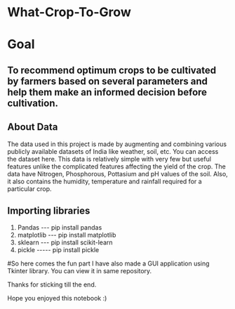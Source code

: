 # What-Crop-To-Grow
# Goal
## To recommend optimum crops to be cultivated by farmers based on several parameters and help them make an informed decision before cultivation.

## About Data
The data used in this project is made by augmenting and combining various publicly available datasets of India like weather, soil, etc. You can access the dataset here. This data is relatively simple with very few but useful features unlike the complicated features affecting the yield of the crop.
The data have Nitrogen, Phosphorous, Pottasium and pH values of the soil. Also, it also contains the humidity, temperature and rainfall required for a particular crop.


## Importing libraries
1) Pandas --- pip install pandas
2) matplotlib --- pip install matplotlib
3) sklearn --- pip install scikit-learn
4) pickle ----- pip install pickle

#So here comes the fun part
I have also made a GUI application using Tkinter library. You can view it in same repository.

Thanks for sticking till the end.

Hope you enjoyed this notebook :)
